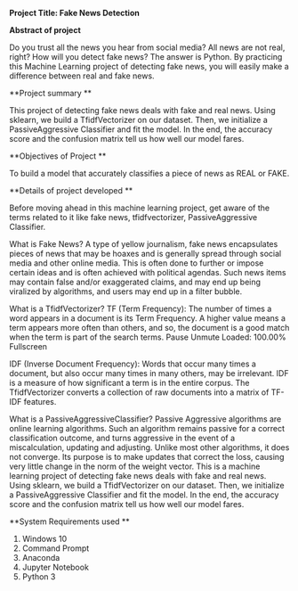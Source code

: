 **Project Title: Fake News Detection**


**Abstract of project**

Do you trust all the news you hear from social media?
All news are not real, right?
How will you detect fake news?
The answer is Python. By practicing this Machine Learning project of detecting fake news, you will easily make a difference between real and fake news.

**Project summary **

This project of detecting fake news deals with fake and real news. Using sklearn, we build a TfidfVectorizer on our dataset. Then, we initialize a PassiveAggressive Classifier and fit the model. In the end, the accuracy score and the confusion matrix tell us how well our model fares.

**Objectives of Project **

To build a model that accurately classifies a piece of news as REAL or FAKE.

**Details of project developed **

Before moving ahead in this machine learning project, get aware of the terms related to it like fake news, tfidfvectorizer, PassiveAggressive Classifier.

What is Fake News?
A type of yellow journalism, fake news encapsulates pieces of news that may be hoaxes and is generally spread through social media and other online media. This is often done to further or impose certain ideas and is often achieved with political agendas. Such news items may contain false and/or exaggerated claims, and may end up being viralized by algorithms, and users may end up in a filter bubble.

What is a TfidfVectorizer?
TF (Term Frequency): The number of times a word appears in a document is its Term Frequency. A higher value means a term appears more often than others, and so, the document is a good match when the term is part of the search terms.
Pause
Unmute
Loaded: 100.00%
Fullscreen
 
IDF (Inverse Document Frequency): Words that occur many times a document, but also occur many times in many others, may be irrelevant. IDF is a measure of how significant a term is in the entire corpus.
The TfidfVectorizer converts a collection of raw documents into a matrix of TF-IDF features.

What is a PassiveAggressiveClassifier?
Passive Aggressive algorithms are online learning algorithms. Such an algorithm remains passive for a correct classification outcome, and turns aggressive in the event of a miscalculation, updating and adjusting. Unlike most other algorithms, it does not converge. Its purpose is to make updates that correct the loss, causing very little change in the norm of the weight vector.
This is a machine learning project of detecting fake news deals with fake and real news. Using sklearn, we build a TfidfVectorizer on our dataset. Then, we initialize a PassiveAggressive Classifier and fit the model. In the end, the accuracy score and the confusion matrix tell us how well our model fares.

**System Requirements used **
1. Windows 10
2. Command Prompt
3. Anaconda
4. Jupyter Notebook
5. Python 3



